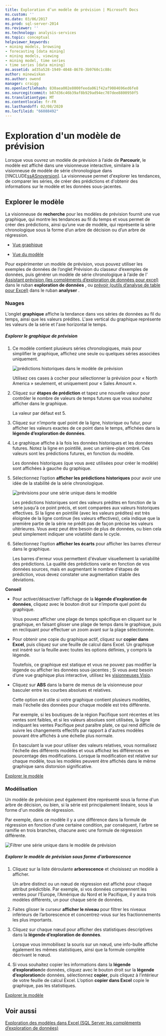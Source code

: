 ```yaml
---
title: Exploration d’un modèle de prévision | Microsoft Docs
ms.custom: ''
ms.date: 03/06/2017
ms.prod: sql-server-2014
ms.reviewer: ''
ms.technology: analysis-services
ms.topic: conceptual
helpviewer_keywords:
- mining models, browsing
- forecasting [data mining]
- mining models, viewing
- mining model, time series
- time series [data mining]
ms.assetid: ad35a528-1949-4048-8678-3b9760c1c88c
author: minewiskan
ms.author: owend
manager: craigg
ms.openlocfilehash: 830aea002e8000feeda061f42af9084696ed6fe8
ms.sourcegitcommit: b87d36c46b39af8b929ad94ec707dee8800950f5
ms.translationtype: MT
ms.contentlocale: fr-FR
ms.lasthandoff: 02/08/2020
ms.locfileid: "66088492"
---
```

# <a name="browsing-a-forecasting-model"></a>Exploration d'un modèle de prévision
  Lorsque vous ouvrez un modèle de prévision à l’aide de **Parcourir**, le modèle est affiché dans une visionneuse interactive, similaire à la visionneuse de modèle de série chronologique dans [!INCLUDE[ssASnoversion](../includes/ssasnoversion-md.md)]. La visionneuse permet d'explorer les tendances, de comparer les séries, de créer des prédictions et d'obtenir des informations sur le modèle et les données sous-jacentes.  
  
##  <a name="bkmk_Top"></a>Explorer le modèle  
 La visionneuse de **recherche** pour les modèles de prévision fournit une vue graphique, qui montre les tendances au fil du temps et vous permet de créer des prédictions, ainsi qu’une vue de modèle, qui représente la série chronologique sous la forme d’un arbre de décision ou d’un arbre de régression.  
  
-   [Vue graphique](#bkmk_charts)  
  
-   [Vue du modèle](#bkmk_Model)  
  
 Pour expérimenter un modèle de prévision, vous pouvez utiliser les exemples de données de l’onglet Prévision du classeur d’exemples de données, puis générer un modèle de série chronologique à l’aide de l' [Assistant prévision &#40;les compléments d’exploration de données pour excel&#41;](forecast-wizard-data-mining-add-ins-for-excel.md) dans le ruban **exploration de données** , ou [prévoir &#40;outils d’analyse de table pour Excel&#41;](forecast-table-analysis-tools-for-excel.md) dans le ruban **analyser** .  
  
###  <a name="bkmk_charts"></a>Nuages  
 L’onglet **graphique** affiche la tendance dans vos séries de données au fil du temps, ainsi que les valeurs prédites. L'axe vertical du graphique représente les valeurs de la série et l'axe horizontal le temps.  
  
##### <a name="explore-the-forecasting-chart"></a>Explorer le graphique de prévision  
  
1.  Ce modèle contient plusieurs séries chronologiques, mais pour simplifier le graphique, affichez une seule ou quelques séries associées uniquement.  
  
     ![prédictions historiques dans le modèle de prévision](media/dm13-forecast-chart-historicpredictions.gif "prédictions historiques dans le modèle de prévision")  
  
     Utilisez ces cases à cocher pour sélectionner la prévision pour « North America » seulement, et uniquement pour « Sales Amount ».  
  
2.  Cliquez sur **étapes de prédiction** et tapez une nouvelle valeur pour contrôler le nombre de valeurs de temps futures que vous souhaitez afficher dans le graphique.  
  
     La valeur par défaut est 5.  
  
3.  Cliquez sur n’importe quel point de la ligne, historique ou futur, pour afficher les valeurs exactes de ce point dans le temps, affichées dans la **légende d’exploration de données**.  
  
4.  Le graphique affiche à la fois les données historiques et les données futures. Notez la ligne en pointillé, avec un arrière-plan ombré. Ces valeurs sont les prédictions futures, en fonction du modèle.  
  
     Les données historiques (que vous avez utilisées pour créer le modèle) sont affichées à gauche du graphique.  
  
5.  Sélectionnez l’option **afficher les prédictions historiques** pour avoir une idée de la stabilité de la série chronologique.  
  
     ![prévisions pour une série unique dans le modèle](media/dm13-forecast-chart-singleseries.gif "prévisions pour une série unique dans le modèle")  
  
     Les prédictions historiques sont des valeurs prédites en fonction de la série jusqu'à ce point précis, et sont comparées aux valeurs historiques effectives. Si la ligne en pointillé (avec les valeurs prédites) est très éloignée de la ligne continue (les valeurs effectives), cela indique que la première partie de la série ne prédit pas de façon précise les valeurs ultérieures. Vous avez peut être besoin de plus de données, ou bien cela peut simplement indiquer une volatilité dans le cycle.  
  
6.  Sélectionnez l’option **afficher les écarts** pour afficher les barres d’erreur dans le graphique.  
  
     Les barres d'erreur vous permettent d'évaluer visuellement la variabilité des prédictions. La qualité des prédictions varie en fonction de vos données sources, mais en augmentant le nombre d'étapes de prédiction, vous devez constater une augmentation stable des déviations.  
  
 **Conseil**  
  
-   Pour activer/désactiver l’affichage de la **légende d’exploration de données**, cliquez avec le bouton droit sur n’importe quel point du graphique.  
  
     Vous pouvez afficher une plage de temps spécifique en cliquant sur le graphique, en faisant glisser une plage de temps dans le graphique, puis en recliquant pour effectuer un zoom avant sur la plage sélectionnée.  
  
-   Pour obtenir une copie du graphique actif, cliquez sur **copier dans Excel**, puis cliquez sur une feuille de calcul dans Excel. Un graphique est inséré sur la feuille avec toutes les options définies, y compris la légende.  
  
     Toutefois, ce graphique est statique et vous ne pouvez pas modifier la légende ou afficher les données sous-jacentes ; Si vous avez besoin d’une vue graphique plus interactive, utilisez les [visionneuses Visio](viewing-data-mining-models-in-visio-data-mining-add-ins.md).  
  
-   Cliquez sur **ABS** dans la barre de menus de la visionneuse pour basculer entre les courbes absolues et relatives.  
  
     Cette option est utile si votre graphique contient plusieurs modèles, mais l'échelle des données pour chaque modèle est très différente.  
  
     Par exemple, si les boutiques de la région Pacifique sont récentes et les ventes sont faibles, et si les valeurs absolues sont utilisées, la ligne indiquant les ventes Pacifique peut paraître plate, ce qui rend difficile de suivre les changements effectifs par rapport à d'autres modèles pouvant être affichés à une échelle plus normale.  
  
     En basculant la vue pour utiliser des valeurs relatives, vous normalisez l'échelle des différents modèles et vous affichez les différences en pourcentage des modifications. Lorsque la modification est relative sur chaque modèle, tous les modèles peuvent être affichés dans le même graphique sans distorsion significative.  
  
 [Explorer le modèle](#bkmk_Top)  
  
###  <a name="bkmk_Model"></a>Modélisation  
 Un modèle de prévision peut également être représenté sous la forme d'un arbre de décision, ou bien, si la série est principalement linéaire, sous la forme d'un modèle de régression.  
  
 Par exemple, dans ce modèle il y a une différence dans la formule de régression en fonction d'une certaine condition, par conséquent, l'arbre se ramifie en trois branches, chacune avec une formule de régression différente.  
  
 ![Filtrer une série unique dans le modèle de prévision](media/dm13-forecast-model-northamerica.gif "Filtrer une série unique dans le modèle de prévision")  
  
##### <a name="explore-the-forecasting-model-as-a-tree"></a>Explorer le modèle de prévision sous forme d'arborescence  
  
1.  Cliquez sur la liste déroulante **arborescence** et choisissez un modèle à afficher.  
  
     Un arbre distinct ou un nœud de régression est affiché pour chaque attribut prédictible. Par exemple, si vos données comprennent les ventes pour l'Europe, l'Amérique du Nord et le Pacifique, il y aura trois modèles différents, un pour chaque série de données.  
  
2.  Faites glisser le curseur **afficher le niveau** pour filtrer les niveaux inférieurs de l’arborescence et concentrez-vous sur les fractionnements les plus importants.  
  
3.  Cliquez sur chaque nœud pour afficher des statistiques descriptives dans la **légende d’exploration de données**.  
  
     Lorsque vous immobilisez la souris sur un nœud, une info-bulle affiche également les mêmes statistiques, ainsi que la formule complète décrivant le nœud.  
  
4.  Si vous souhaitez copier les informations dans la **légende d’exploration**de données, cliquez avec le bouton droit sur la **légende d’exploration**de données, sélectionnez **copier**, puis cliquez à l’intérieur de votre feuille de calcul Excel. L’option **copier dans Excel** copie le graphique, pas les statistiques.  
  
 [Explorer le modèle](#bkmk_Top)  
  
## <a name="see-also"></a>Voir aussi  
 [Exploration des modèles dans Excel &#40;SQL Server les compléments d’exploration de données&#41;](browsing-models-in-excel-sql-server-data-mining-add-ins.md)  
  
  
